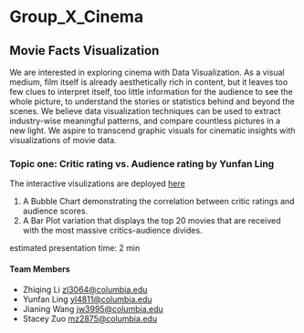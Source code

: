 # Group_X_Cinema
## Movie Facts Visualization

We are interested in exploring cinema with Data Visualization. As a visual medium, film itself is already aesthetically rich in content, but it leaves too few clues to interpret itself, too little information for the audience to see the whole picture, to understand the stories or statistics behind and beyond the scenes. We believe data visualization techniques can be used to extract industry-wise meaningful patterns, and compare countless pictures in a new light. We aspire to transcend graphic visuals for cinematic insights with visualizations of movie data.

### Topic one: Critic rating vs. Audience rating by Yunfan Ling
The interactive visulizations are deployed [here](https://supertrashpanda.shinyapps.io/critics-audience/)

1. A Bubble Chart demonstrating the correlation between critic ratings and audience scores.
2. A Bar Plot variation that displays the top 20 movies that are received with the most massive critics-audience divides.


estimated presentation time: 2 min


#### Team Members
- Zhiqing Li  zl3064@columbia.edu
- Yunfan Ling yl4811@columbia.edu
- Jianing Wang  jw3995@columbia.edu
- Stacey Zuo  mz2875@columbia.edu
